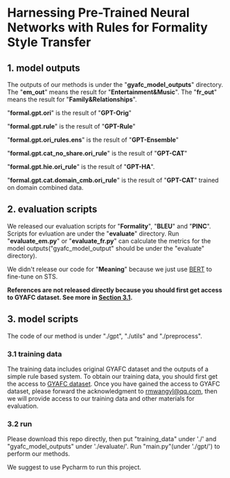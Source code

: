 # Harnessing Pre-Trained Neural Networks with Rules for Formality Style Transfer

## 1. model outputs

The outputs of our methods is under the "**gyafc_model_outputs**" directory. The "**em_out**" means the result for "**Entertainment&Music**". The "**fr_out**" means the result for "**Family&Relationships**".

"**formal.gpt.ori**" is the result of "**GPT-Orig**"

"**formal.gpt.rule**" is the result of "**GPT-Rule**"

"**formal.gpt.ori_rules.ens**" is the result of "**GPT-Ensemble**"

"**formal.gpt.cat_no_share.ori_rule**" is the result of "**GPT-CAT**"

"**formal.gpt.hie.ori_rule**" is the result of "**GPT-HA**".

"**formal.gpt.cat.domain_cmb.ori_rule**" is the result of "**GPT-CAT**" trained on domain combined data.

## 2. evaluation scripts

We released our evaluation scripts for "**Formality**", "**BLEU**" and "**PINC**". Scripts for evluation are under the "**evaluate**" directory. Run "**evaluate_em.py**" or "**evaluate_fr.py**" can calculate the metrics for the model outputs("gyafc_model_output" should be under the "evaluate" directory).

We didn't release our code for "**Meaning**" because we just use [BERT](https://github.com/google-research/bert) to fine-tune on STS.

**References are not released directly because you should first get access to GYAFC dataset. See more in [Section 3.1](#contact).**

## 3. model scripts

The code of our method is under "./gpt", "./utils" and "./preprocess".

### 3.1 training data<div id="contact"></div>

The training data includes original GYAFC dataset and the outputs of a simple rule based system. To obtain our training data, you should first get the access to [GYAFC dataset](https://github.com/raosudha89/GYAFC-corpus). Once you have gained the access to GYAFC dataset, please forward the acknowledgment to rmwangyl@qq.com, then we will provide access to our training data and other materials for evaluation.

### 3.2 run

Please download this repo directly, then put "training_data" under './' and "gyafc_model_outputs" under './evaluate/'. Run "main.py"(under './gpt/') to perform our methods. 

We suggest to use Pycharm to run this project.

